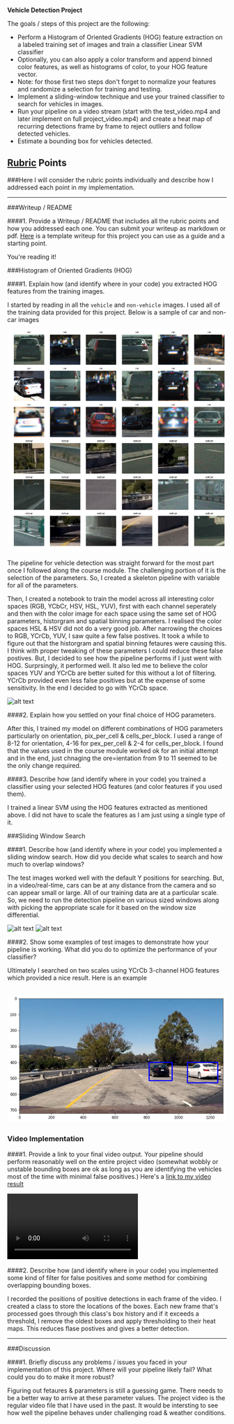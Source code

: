 **Vehicle Detection Project**

The goals / steps of this project are the following:

* Perform a Histogram of Oriented Gradients (HOG) feature extraction on a labeled training set of images and train a classifier Linear SVM classifier
* Optionally, you can also apply a color transform and append binned color features, as well as histograms of color, to your HOG feature vector. 
* Note: for those first two steps don't forget to normalize your features and randomize a selection for training and testing.
* Implement a sliding-window technique and use your trained classifier to search for vehicles in images.
* Run your pipeline on a video stream (start with the test_video.mp4 and later implement on full project_video.mp4) and create a heat map of recurring detections frame by frame to reject outliers and follow detected vehicles.
* Estimate a bounding box for vehicles detected.

[//]: # (Image References)
[image1]: ./output_images/samples.png
[image2]: ./output_images/HOG_features_example.jpg
[image3]: ./output_images/vehicle_detect.jpg
[image4]: ./output_images/vehicle_detection_scales_example.jpg
[image5]: ./output_images/vehicle_detection_boxes_example.png

[video1]: ./project_video_output.mp4

## [Rubric](https://review.udacity.com/#!/rubrics/513/view) Points
###Here I will consider the rubric points individually and describe how I addressed each point in my implementation.  

---
###Writeup / README

####1. Provide a Writeup / README that includes all the rubric points and how you addressed each one.  You can submit your writeup as markdown or pdf.  [Here](https://github.com/udacity/CarND-Vehicle-Detection/blob/master/writeup_template.md) is a template writeup for this project you can use as a guide and a starting point.  

You're reading it!

###Histogram of Oriented Gradients (HOG)

####1. Explain how (and identify where in your code) you extracted HOG features from the training images.

I started by reading in all the `vehicle` and `non-vehicle` images. I used all of the training data provided for this project. Below is a sample of car and non-car images

![alt text][image1]

The pipeline for vehicle detection was straight forward for the most part once I followed along the course module. The challenging portion of it is the selection of the parameters. So, I created a skeleton pipeline with variable for all of the parameters.

Then, I created a notebook to train the model across all interesting color spaces (RGB, YCbCr, HSV, HSL, YUV), first with each channel seperately and then with the color image for each space using the same set of HOG parameters, historgram and spatial binning parameters. I realised the color spaces HSL & HSV did not do a very good job. After narrowing the choices to RGB, YCrCb, YUV, I saw quite a few false postives. It took a while to figure out that the historgram and spatial binning fetaures were causing this. I think with proper tweaking of these parameters I could reduce these false postives. But, I decided to see how the pipeline performs if I just went with HOG. Surprsingly, it performed well. It also led me to believe the color spaces YUV and YCrCb are better suited for this without a lot of filtering. YCrCb provided even less false positives but at the expense of some sensitivity. In the end I decided to go with YCrCb space. 


![alt text][image2]

####2. Explain how you settled on your final choice of HOG parameters.

After this, I trained my model on different combinations of HOG parameters particularly on orientation, pix_per_cell & cells_per_block. I used a range of 8-12 for orientation, 4-16 for pex_per_cell & 2-4 for cells_per_block. I found that the values used in the course module worked ok for an initial attempt and in the end, just chnaging the ore=ientation from 9 to 11 seemed to be the only change required.

####3. Describe how (and identify where in your code) you trained a classifier using your selected HOG features (and color features if you used them).

I trained a linear SVM using the HOG features extracted as mentioned above. I did not have to scale the features as I am just using a single type of it.

###Sliding Window Search

####1. Describe how (and identify where in your code) you implemented a sliding window search.  How did you decide what scales to search and how much to overlap windows?

The test images worked well with the default Y positions for searching. But, in a video/real-time, cars can be at any distance from the camera and so can appear small or large. All of our training data are at a particular scale. So, we need to run the detection pipeline on various sized windows along with picking the appropriate scale for it based on the window size differential.

![alt text][image3]
![alt text][image4]

####2. Show some examples of test images to demonstrate how your pipeline is working.  What did you do to optimize the performance of your classifier?

Ultimately I searched on two scales using YCrCb 3-channel HOG features which provided a nice result.  Here is an example

![alt text][image5]
---

### Video Implementation

####1. Provide a link to your final video output.  Your pipeline should perform reasonably well on the entire project video (somewhat wobbly or unstable bounding boxes are ok as long as you are identifying the vehicles most of the time with minimal false positives.)
Here's a [link to my video result](./project_video.mp4)

![alt text][video1]


####2. Describe how (and identify where in your code) you implemented some kind of filter for false positives and some method for combining overlapping bounding boxes.

I recorded the positions of positive detections in each frame of the video. I created a class to store the locations of the boxes. Each new frame that's processed goes through this class's box history and if it exceeds a threshold, I remove the oldest boxes and apply thresholding to their heat maps. This reduces flase postives and gives a better detection.


---

###Discussion

####1. Briefly discuss any problems / issues you faced in your implementation of this project.  Where will your pipeline likely fail?  What could you do to make it more robust?

Figuring out fetaures & parameters is still a guessing game. There needs to be a better way to arrive at these parameter values. The project video is the regular video file that I have used in the past. It would be intersting to see how well the pipeline behaves under challenging road & weather conditions.

